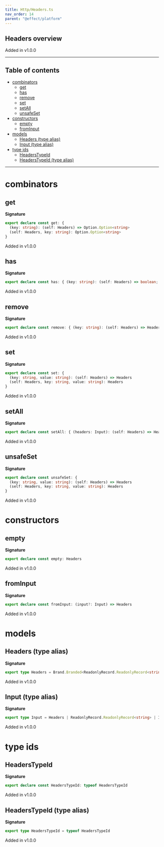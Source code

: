 ```yaml
---
title: Http/Headers.ts
nav_order: 14
parent: "@effect/platform"
---
```


## Headers overview

Added in v1.0.0

---

<h2 class="text-delta">Table of contents</h2>

- [combinators](#combinators)
  - [get](#get)
  - [has](#has)
  - [remove](#remove)
  - [set](#set)
  - [setAll](#setall)
  - [unsafeSet](#unsafeset)
- [constructors](#constructors)
  - [empty](#empty)
  - [fromInput](#frominput)
- [models](#models)
  - [Headers (type alias)](#headers-type-alias)
  - [Input (type alias)](#input-type-alias)
- [type ids](#type-ids)
  - [HeadersTypeId](#headerstypeid)
  - [HeadersTypeId (type alias)](#headerstypeid-type-alias)

---

# combinators

## get

**Signature**

```ts
export declare const get: {
  (key: string): (self: Headers) => Option.Option<string>
  (self: Headers, key: string): Option.Option<string>
}
```

Added in v1.0.0

## has

**Signature**

```ts
export declare const has: { (key: string): (self: Headers) => boolean; (self: Headers, key: string): boolean }
```

Added in v1.0.0

## remove

**Signature**

```ts
export declare const remove: { (key: string): (self: Headers) => Headers; (self: Headers, key: string): Headers }
```

Added in v1.0.0

## set

**Signature**

```ts
export declare const set: {
  (key: string, value: string): (self: Headers) => Headers
  (self: Headers, key: string, value: string): Headers
}
```

Added in v1.0.0

## setAll

**Signature**

```ts
export declare const setAll: { (headers: Input): (self: Headers) => Headers; (self: Headers, headers: Input): Headers }
```

Added in v1.0.0

## unsafeSet

**Signature**

```ts
export declare const unsafeSet: {
  (key: string, value: string): (self: Headers) => Headers
  (self: Headers, key: string, value: string): Headers
}
```

Added in v1.0.0

# constructors

## empty

**Signature**

```ts
export declare const empty: Headers
```

Added in v1.0.0

## fromInput

**Signature**

```ts
export declare const fromInput: (input?: Input) => Headers
```

Added in v1.0.0

# models

## Headers (type alias)

**Signature**

```ts
export type Headers = Brand.Branded<ReadonlyRecord.ReadonlyRecord<string>, HeadersTypeId>
```

Added in v1.0.0

## Input (type alias)

**Signature**

```ts
export type Input = Headers | ReadonlyRecord.ReadonlyRecord<string> | Iterable<readonly [string, string]>
```

Added in v1.0.0

# type ids

## HeadersTypeId

**Signature**

```ts
export declare const HeadersTypeId: typeof HeadersTypeId
```

Added in v1.0.0

## HeadersTypeId (type alias)

**Signature**

```ts
export type HeadersTypeId = typeof HeadersTypeId
```

Added in v1.0.0
